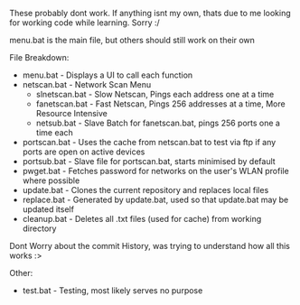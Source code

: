 These probably dont work. If anything isnt my own, thats due to me looking for working code while learning. Sorry :/

menu.bat is the main file, but others should still work on their own

File Breakdown:
- menu.bat - Displays a UI to call each function
- netscan.bat - Network Scan Menu
    - slnetscan.bat - Slow Netscan, Pings each address one at a time
    - fanetscan.bat - Fast Netscan, Pings 256 addresses at a time, More Resource Intensive
    - netsub.bat - Slave Batch for fanetscan.bat, pings 256 ports one a time each
- portscan.bat - Uses the cache from netscan.bat to test via ftp if any ports are open on active devices
- portsub.bat - Slave file for portscan.bat, starts minimised by default
- pwget.bat - Fetches password for networks on the user's WLAN profile where possible
- update.bat - Clones the current repository and replaces local files
- replace.bat - Generated by update.bat, used so that update.bat may be updated itself
- cleanup.bat - Deletes all .txt files (used for cache) from working directory

Dont Worry about the commit History, was trying to understand how all this works :>

Other:

- test.bat - Testing, most likely serves no purpose
